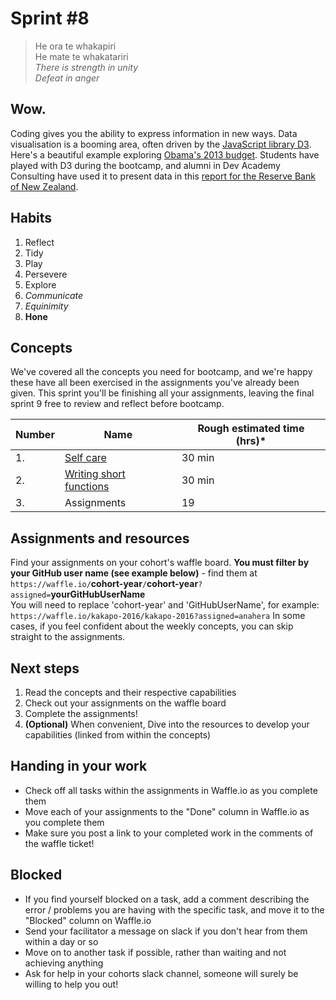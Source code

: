 # Sprint #8

> He ora te whakapiri<br>
> He mate te whakatariri<br>
> *There is strength in unity*<br>
> *Defeat in anger*<br>

## Wow.
Coding gives you the ability to express information in new ways. Data visualisation is a booming area, often driven by the [JavaScript library D3](http://d3js.org/). Here's a beautiful example exploring [Obama's 2013 budget](http://www.nytimes.com/interactive/2012/02/13/us/politics/2013-budget-proposal-graphic.html). Students have played with D3 during the bootcamp, and alumni in Dev Academy Consulting have used it to present data in this [report for the Reserve Bank of New Zealand](http://annualreport.rbnz.govt.nz/financial-highlights#key-points).

## Habits

<!-- learn > develop > practice -->
1. Reflect
2. Tidy
3. Play
5. Persevere
6. Explore
6. *Communicate*
7. *Equinimity*
8. **Hone**


## Concepts

We've covered all the concepts you need for bootcamp, and we're happy these have all been exercised in the assignments you've already been given. This sprint you'll be finishing all your assignments, leaving the final sprint 9 free to review and reflect before bootcamp.

Number | Name | Rough estimated time (hrs)*
--------|-------------------|----------
1. | [Self care](https://github.com/dev-academy-programme/curriculum/tree/master/resources/self-care-ARTICLE/README.md) | 30 min
2. | [Writing short functions](https://github.com/dev-academy-programme/curriculum/tree/master/resources/js-writing-short-functions-ARTICLE/README.md) | 30 min
3. | Assignments | 19


## Assignments and resources
Find your assignments on your cohort's waffle board. **You must filter by your GitHub user name (see example below)** - find them at<br> `https://waffle.io/`**cohort-year**`/`**cohort-year**`?assigned=`**yourGitHubUserName**
<br>
You will need to replace 'cohort-year' and 'GitHubUserName', for example:<br> `https://waffle.io/kakapo-2016/kakapo-2016?assigned=anahera`
In some cases, if you feel confident about the weekly concepts, you can skip straight to the assignments.

## Next steps
1. Read the concepts and their respective capabilities
2. Check out your assignments on the waffle board
3. Complete the assignments!
4. **(Optional)** When convenient, Dive into the resources to develop your capabilities (linked from within the concepts)

## Handing in your work
- Check off all tasks within the assignments in Waffle.io as you complete them
- Move each of your assignments to the "Done" column in Waffle.io as you complete them
- Make sure you post a link to your completed work in the comments of the waffle ticket!

## Blocked
- If you find yourself blocked on a task, add a comment describing the error / problems you are having with the specific task, and move it to the "Blocked" column on Waffle.io
- Send your facilitator a message on slack if you don't hear from them within a day or so
- Move on to another task if possible, rather than waiting and not achieving anything
- Ask for help in your cohorts slack channel, someone will surely be willing to help you out!
